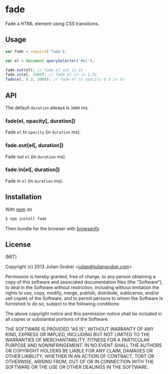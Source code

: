 
# fade

Fade a HTML element using CSS transitions.

## Usage

```js
var fade = require('fade');

var el = document.querySelector('#el');

fade.out(el); // fade el out in 1s
fade.in(el, 1500); // fade el in in 1.5s
fade(el, 0.3, 3000); // fade el to opacity 0.3 in 3s 
```

## API

The default `duration` always is `1000` ms.

### fade(el, opacity[, duration])

Fade `el` to `opacity` (in `duration` ms).

### fade.out(el[, duration])

Fade out `el` (in `duration` ms).

### fade.in(el[, duration])

Fade in `el` (in `duration` ms).

## Installation

With [npm](http://npmjs.org) do

```bash
$ npm install fade
```

Then bundle for the browser with [browserify](https://github.com/substack/browserify).

## License

(MIT)

Copyright (c) 2013 Julian Gruber &lt;julian@juliangruber.com&gt;

Permission is hereby granted, free of charge, to any person obtaining a copy of
this software and associated documentation files (the "Software"), to deal in
the Software without restriction, including without limitation the rights to
use, copy, modify, merge, publish, distribute, sublicense, and/or sell copies
of the Software, and to permit persons to whom the Software is furnished to do
so, subject to the following conditions:

The above copyright notice and this permission notice shall be included in all
copies or substantial portions of the Software.

THE SOFTWARE IS PROVIDED "AS IS", WITHOUT WARRANTY OF ANY KIND, EXPRESS OR
IMPLIED, INCLUDING BUT NOT LIMITED TO THE WARRANTIES OF MERCHANTABILITY,
FITNESS FOR A PARTICULAR PURPOSE AND NONINFRINGEMENT. IN NO EVENT SHALL THE
AUTHORS OR COPYRIGHT HOLDERS BE LIABLE FOR ANY CLAIM, DAMAGES OR OTHER
LIABILITY, WHETHER IN AN ACTION OF CONTRACT, TORT OR OTHERWISE, ARISING FROM,
OUT OF OR IN CONNECTION WITH THE SOFTWARE OR THE USE OR OTHER DEALINGS IN THE
SOFTWARE.